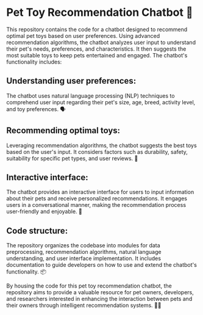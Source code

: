 # Pet Toy Recommendation Chatbot 🐾
This repository contains the code for a chatbot designed to recommend optimal pet toys based on user preferences. Using advanced recommendation algorithms, the chatbot analyzes user input to understand their pet's needs, preferences, and characteristics. It then suggests the most suitable toys to keep pets entertained and engaged. The chatbot's functionality includes:

## Understanding user preferences: 
The chatbot uses natural language processing (NLP) techniques to comprehend user input regarding their pet's size, age, breed, activity level, and toy preferences. 🗣️

## Recommending optimal toys: 
Leveraging recommendation algorithms, the chatbot suggests the best toys based on the user's input. It considers factors such as durability, safety, suitability for specific pet types, and user reviews. 🎾

## Interactive interface: 
The chatbot provides an interactive interface for users to input information about their pets and receive personalized recommendations. It engages users in a conversational manner, making the recommendation process user-friendly and enjoyable. 💬

## Code structure: 
The repository organizes the codebase into modules for data preprocessing, recommendation algorithms, natural language understanding, and user interface implementation. It includes documentation to guide developers on how to use and extend the chatbot's functionality. 📦

By housing the code for this pet toy recommendation chatbot, the repository aims to provide a valuable resource for pet owners, developers, and researchers interested in enhancing the interaction between pets and their owners through intelligent recommendation systems. 🐶🐱
